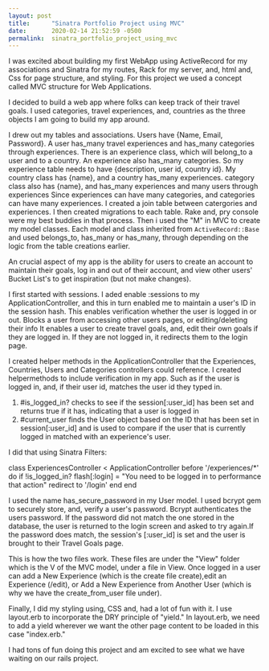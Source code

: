 ```yaml
---
layout: post
title:      "Sinatra Portfolio Project using MVC"
date:       2020-02-14 21:52:59 -0500
permalink:  sinatra_portfolio_project_using_mvc
---
```



I was excited about building my first WebApp using ActiveRecord for my associations and Sinatra for my routes, Rack for my server, and, html and, Css for page structure, and styling. For this project we used a concept called MVC structure for Web Applications. 

I decided to build a web app where folks can keep track of their travel goals. I used categories, travel experiences, and, countries as the three objects I am going to build my app around.

I drew out my tables and associations. Users have {Name, Email, Password}. A user has_many travel experiences and has_many categories through experiences. There is an experience class, which will belong_to a user and to a country. An experience also has_many categories. So my experience table needs to have {description, user id, country id}.
My country class has {name}, and a country has_many experiences.
category class also has {name}, and has_many experiences and many users through experiences
Since experiences can have many categories, and categories can have many experiences. I created a join table between catergories and experiences. I then created migrations to each table. Rake and, pry console were my best buddies in that process. Then i used the "M" in MVC to create my model classes. Each model and class inherited from `ActiveRecord::Base` and used belongs_to, has_many or has_many, through depending on the logic from the table creations earlier. 


An crucial aspect of my app is the ability for users to create an account to maintain their goals, log in and out of their account, and view other users' Bucket List's to get inspiration (but not make changes). 

I first started with sessions. I aded enable :sessions to my ApplicationController, and this in turn enabled me to maintain a user's ID in the session hash. This enables verification whether the user is logged in or out.  Blocks a user from accessing other users pages, or editing/deleting their info It enables a user to create travel goals, and, edit their own goals if they are logged in. If they are not logged in, it redirects them to the login page. 

I created helper methods in the ApplicationController that the Experiences, Countries, Users and Categories controllers could reference.
I created helpermethods to include verification in my app. Such as if the user is logged in, and, if their user id, matches the user id they typed in.
1. #is_logged_in? checks to see if the session[:user_id] has been set and returns true if it has, indicating that a user is logged in
2. #current_user finds the User object based on the ID that has been set in session[:user_id] and is used to compare if the user that is currently logged in matched with an experience's user.

I did that using Sinatra Filters:

class ExperiencesController < ApplicationController
  before '/experiences/*' do
    if !is_logged_in?
      flash[:login] = "You need to be logged in to performance that action"
      redirect to '/login'
    end
  end
	
	
	
	
I used the name has_secure_password in my User model. I used bcrypt gem to securely store, and, verify a user's password. Bcrypt authenticates the users password. If the password did not match the one stored in the database, the user is returned to the login screen and asked to try again.If the password does match, the session's [:user_id] is set and the user is brought to their Travel Goals page. 

This is how the two files work. These files are under the "View" folder which is the V of the MVC model, under a file in View. Once logged in a user can add a New Experience (which is the create file create),edit an Experience (/edit), or Add a New Experience from Another User  (which is why we have the create_from_user file under).  

Finally, I did my styling using, CSS and, had a lot of fun with it. I use layout.erb to incorporate the DRY principle of "yield." 
In layout.erb, we need to add a yield wherever we want the other page content to be loaded in this case "index.erb." 

I had tons of fun doing this project and am excited to see what we have waiting on our rails project.

